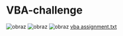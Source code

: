# VBA-challenge
![obraz](https://user-images.githubusercontent.com/87150331/146523061-f6526ecf-67d2-42c9-878e-75b44a7ce84e.png)
![obraz](https://user-images.githubusercontent.com/87150331/146523103-b09b1270-fb91-4cb2-b95e-044e4dadbbd9.png)
![obraz](https://user-images.githubusercontent.com/87150331/146523141-6f5cc26a-3218-4ac8-8a37-3308bb72a4ba.png)
[vba assignment.txt](https://github.com/studam/VBA-challenge/files/7734072/vba.assignment.txt)
